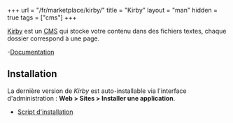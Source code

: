 +++
url = "/fr/marketplace/kirby/"
title = "Kirby"
layout = "man"
hidden = true
tags = ["cms"]
+++

[Kirby](https://getkirby.com) est un [CMS](https://fr.wikipedia.org/wiki/Syst%C3%A8me_de_gestion_de_contenu) qui stocke votre contenu dans des fichiers textes, chaque dossier correspond à une page.

-[Documentation](https://getkirby.com/docs/guide)

## Installation

La dernière version de *Kirby* est auto-installable via l'interface d'administration : **Web > Sites > Installer une application**.

- [Script d'installation](https://admin.alwaysdata.com/site/application/script/162/detail/)
